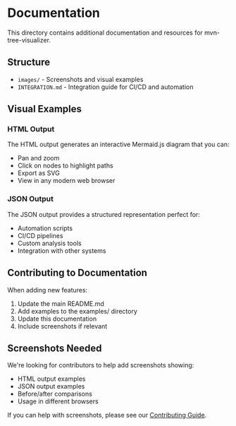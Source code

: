 # Documentation

This directory contains additional documentation and resources for mvn-tree-visualizer.

## Structure

- `images/` - Screenshots and visual examples
- `INTEGRATION.md` - Integration guide for CI/CD and automation

## Visual Examples

### HTML Output
The HTML output generates an interactive Mermaid.js diagram that you can:
- Pan and zoom
- Click on nodes to highlight paths
- Export as SVG
- View in any modern web browser

### JSON Output
The JSON output provides a structured representation perfect for:
- Automation scripts
- CI/CD pipelines
- Custom analysis tools
- Integration with other systems

## Contributing to Documentation

When adding new features:
1. Update the main README.md
2. Add examples to the examples/ directory
3. Update this documentation
4. Include screenshots if relevant

## Screenshots Needed

We're looking for contributors to help add screenshots showing:
- HTML output examples
- JSON output examples
- Before/after comparisons
- Usage in different browsers

If you can help with screenshots, please see our [Contributing Guide](../CONTRIBUTING.md).
